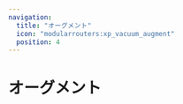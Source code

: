 ```yaml
---
navigation:
  title: "オーグメント"
  icon: "modularrouters:xp_vacuum_augment"
  position: 4
---
```


# オーグメント

<SubPages />